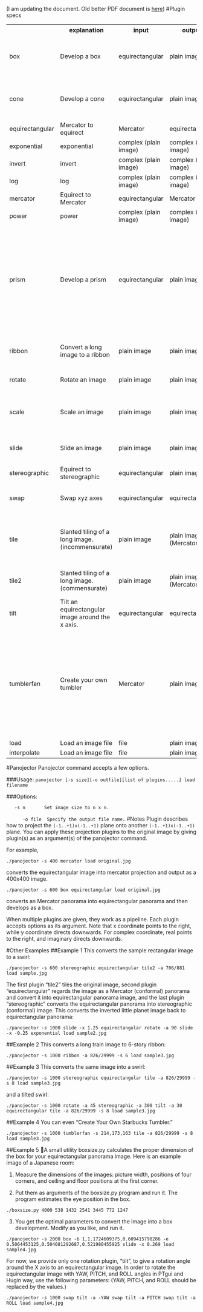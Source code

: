 (I am updating the document. Old better PDF document is [here](http://dl.dropbox.com/u/972778/panojector/plugins.pdf))
#Plugin specs
<table>
<tr>
<th></th>
<th>explanation</th>
<th>input</th>
<th>output</th>
<th colspan="2">options / argument</th>
</tr>

<tr>
<td rowspan="2">box</td>
<td rowspan="2">Develop a box</td>
<td rowspan="2">equirectangular</td>
<td rowspan="2">plain image</td>
<td>-b x,y,z</td>
<td>aspect ratio of the box</td>
</tr>
<tr>
<td>-e x,y,z</td>
<td>eye position</td>
</tr>

<tr>
<td rowspan="2">cone</td>
<td rowspan="2">Develop a cone</td>
<td rowspan="2">equirectangular</td>
<td rowspan="2">plain image</td>
<td>-r 0.3</td>
<td>radius of the base</td>
</tr>
<tr>
<td>-e 0.2</td>
<td>eye height to cone height</td>
</tr>

<tr>
<td>equirectangular</td>
<td>Mercator to equirect</td>
<td>Mercator</td>
<td>equirectangular</td>
<td colspan="2">No option</td>
</tr>

<tr>
<td>exponential</td>
<td>exponential</td>
<td>complex (plain image)</td>
<td>complex (plain image)</td>
<td colspan="2">No option</td>
</tr>

<tr>
<td>invert</td>
<td>invert</td>
<td>complex (plain image)</td>
<td>complex (plain image)</td>
<td colspan="2">No option</td>
</tr>

<tr>
<td>log</td>
<td>log</td>
<td>complex (plain image)</td>
<td>complex (plain image)</td>
<td colspan="2">No option</td>
</tr>

<tr>
<td>mercator</td>
<td>Equirect to Mercator</td>
<td>equirectangular</td>
<td>Mercator</td>
<td colspan="2">No option</td>
</tr>

<tr>
<td>power</td>
<td>power</td>
<td>complex (plain image)</td>
<td>complex (plain image)</td>
<td>-n 2</td>
<td>Power of n</td>
</tr>

<tr>
<td rowspan="5">prism</td>
<td rowspan="5">Develop a prism</td>
<td rowspan="5">equirectangular</td>
<td rowspan="5">plain image</td>
<td>-e 0.5</td>
<td>Eye height.</td>
</tr>
<tr>
<td>-h 0.5</td>
<td>Height of the prism.</td>
</tr>
<tr>
<td>-s 6</td>
<td>Number of sides.</td>
</tr>
<tr>
<td>-z 2</td>
<td>Specify where to attach the zenith cap.</td>
</tr>
<tr>
<td>-n 2</td>
<td>Specify where to attach the nadir cap.</td>
</tr>

<tr>
<td>ribbon</td>
<td>Convert a long image to a ribbon</td>
<td>plain image</td>
<td>plain image</td>
<td>-a 0.5 or -a 200/500</td>
<td>Aspect ratio of the input image.</td>
</tr>

<tr>
<td>rotate</td>
<td>Rotate an image</td>
<td>plain image</td>
<td>plain image</td>
<td>-a 0</td>
<td>Specify angle in degree.</td>
</tr>

<tr>
<td rowspan="4">scale</td>
<td rowspan="4">Scale an image</td>
<td rowspan="4">plain image</td>
<td rowspan="4">plain image</td>
<td>-x 1</td>
<td rowspan="4">Specify amounts</td>
</tr>
<tr>
<td>-y 1</td>
</tr>
<tr>
<td>-xy 1</td>
</tr>
<tr>
<td>-p</td>
</tr>

<tr>
<td rowspan="2">slide</td>
<td rowspan="2">Slide an image</td>
<td rowspan="2">plain image</td>
<td rowspan="2">plain image</td>
<td>-x 0</td>
<td rowspan="2">Specify amounts (in image coordinate)</td>
</tr>
<tr>
<td>-y 0</td>
</tr>

<tr>
<td>stereographic</td>
<td>Equirect to stereographic</td>
<td>equirectangular</td>
<td>plain image</td>
<td>-a 90</td>
<td>Field of view.</td>
</tr>

<tr>
<td>swap</td>
<td>Swap xyz axes</td>
<td>equirectangular</td>
<td>equirectangular</td>
<td>-n 1</td>
<td>Swap xyz axes multiple times.</td>
</tr>

<tr>
<td rowspan="2">tile</td>
<td rowspan="2">Slanted tiling of a long image. (incommensurate)</td>
<td rowspan="2">plain image</td>
<td rowspan="2">plain image (Mercator)</td>
<td>-a 0.5 or -a 200/500</td>
<td>Aspect ratio of the input image.</td>
</tr>
<tr>
<td>-s 8</td>
<td>Number of stories</td>
</tr>

<tr>
<td>tile2</td>
<td>Slanted tiling of a long image. (commensurate)</td>
<td>plain image</td>
<td>plain image (Mercator)</td>
<td>-a 0.5 or -a 200/500</td><td>Aspect ratio of the input image.</td>
</tr>

<tr>
<td>tilt</td>
<td>Tilt an equirectangular image around the x axis.</td>
<td>equirectangular</td>
<td>equirectangular</td>
<td>-a 0</td>
<td>Specify angle in degree.</td>
</tr>

<tr>
<td>tumblerfan</td>
<td>Create your own tumbler</td>
<td>Mercator</td>
<td>plain image</td>
<td>-s wtop,wbot,height</td>
<td>Size of the fan. Wtop and wbot specifies the top and bottom width of the developed fan, and height specifies the fan height.</td>
</tr>

<tr>
<td>load</td>
<td>Load an image file</td>
<td>file</td>
<td>plain image</td>
<td colspan="2">file name</td>
</tr>

<tr>
<td>interpolate</td>
<td>Load an image file</td>
<td>file</td>
<td>plain image</td>
<td colspan="2">file name</td>
</tr>
</table>

#Panojector
Panojector command accepts a few options.

###Usage:
 `panojector [-s size][-o outfile][list of plugins.....] load filename`

###Options:

`	-s n	   Set image size to n x n.`

`      -o file  Specify the output file name.`
#Notes
Plugin describes how to project the `(-1..+1)x(-1..+1)` plane onto another `(-1..+1)x(-1..+1)` plane. You can apply these projection plugins to the original image by giving plugin(s) as an argument(s) of the panojector command.

For example,

`./panojector -s 400 mercator load original.jpg`

converts the equirectangular image into mercator projection and output as a 400x400 image.

`./panojector -s 600 box equirectangular load original.jpg`

converts an Mercator panorama into equirectangular panorama and then develops as a box.

When multiple plugins are given, they work as a pipeline.  Each plugin accepts options as its argument. Note that x coordinate points to the right, while y coordinate directs downwards. For complex coordinate, real points to the right, and imaginary directs downwards.

#Other Examples
##Example 1
This converts the sample rectangular image to a swirl:

`./panojector -s 600 stereographic equirectangular tile2 -a 706/881 load sample.jpg`

The first plugin “tile2” tiles the original image, second plugin “equirectangular” regards the image as a Mercator (conformal) panorama and convert it into equirectangular panorama image, and the last plugin “stereographic” converts the equirectangular panorama into stereographic (conformal) image.
This converts the inverted little planet image back to equirectangular panorama:

`./panojector -s 1000 slide -x 1.25 equirectangular rotate -a 90 slide -x -0.25 exponential load sample2.jpg`

##Example 2
This converts a long train image to 6-story ribbon:

`./panojector -s 1000 ribbon -a 826/29999 -s 6 load sample3.jpg`

##Example 3
This converts the same image into a swirl:

`./panojector -s 1000 stereographic equirectangular tile -a 826/29999 -s 8 load sample3.jpg`

and a tilted swirl:

`./panojector -s 1000 rotate -a 45 stereographic -a 300 tilt -a 30 equirectangular tile -a 826/29999 -s 8 load sample3.jpg`

##Example 4
You can even “Create Your Own Starbucks Tumbler.”

`./panojector -s 1000 tumblerfan -s 214,173,163 tile -a 826/29999 -s 8 load sample3.jpg`

##Example 5
A small utility boxsize.py calculates the proper dimension of the box for your equirectangular panorama image. Here is an example image of a Japanese room:

1. Measure the dimensions of the images: picture width, positions of four corners, and ceiling and floor positions at the first corner. 

2. Put them as arguments of the boxsize.py program and run it. The program estimates the eye position in the box.

`./boxsize.py 4000 538 1432 2541 3445 772 1247`

3. You get the optimal parameters to convert the image into a box development. Modify as you like, and run it.

`./panojector -s 2000 box -b 1,1.1724609375,0.609415798286 -e 0.5064453125,0.504081292687,0.521980455925 slide -x 0.269 load sample4.jpg`

For now, we provide only one rotation plugin, “tilt”, to give a rotation angle around the X axis to an equirectangular image.  In order to rotate the equirectangular image with YAW, PITCH, and ROLL angles in  PTgui and Hugin way, use the following parameters: (YAW, PITCH, and ROLL should be replaced by the values.)

`./panojector -s 1000 swap tilt -a -YAW swap tilt -a PITCH swap tilt -a ROLL load sample4.jpg`
